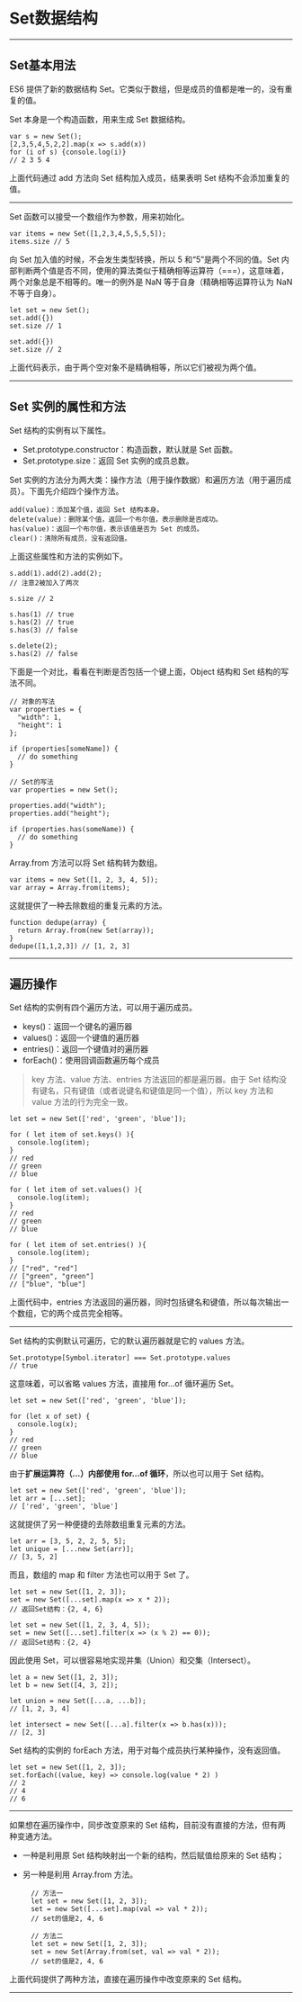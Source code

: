 # Set数据结构
- - -

## Set基本用法

ES6 提供了新的数据结构 Set。它类似于数组，但是成员的值都是唯一的，没有重复的值。

Set 本身是一个构造函数，用来生成 Set 数据结构。

    var s = new Set();
    [2,3,5,4,5,2,2].map(x => s.add(x))
    for (i of s) {console.log(i)}
    // 2 3 5 4
    
上面代码通过 add 方法向 Set 结构加入成员，结果表明 Set 结构不会添加重复的值。

- - -
Set 函数可以接受一个数组作为参数，用来初始化。

    var items = new Set([1,2,3,4,5,5,5,5]);
    items.size // 5
    
向 Set 加入值的时候，不会发生类型转换，所以 5 和“5”是两个不同的值。Set 内部判断两个值是否不同，使用的算法类似于精确相等运算符（===），这意味着，两个对象总是不相等的。唯一的例外是 NaN 等于自身（精确相等运算符认为 NaN 不等于自身）。

    let set = new Set();
    set.add({})
    set.size // 1

    set.add({})
    set.size // 2
    
上面代码表示，由于两个空对象不是精确相等，所以它们被视为两个值。

- - -
## Set 实例的属性和方法

Set 结构的实例有以下属性。

- Set.prototype.constructor：构造函数，默认就是 Set 函数。
- Set.prototype.size：返回 Set 实例的成员总数。

Set 实例的方法分为两大类：操作方法（用于操作数据）和遍历方法（用于遍历成员）。下面先介绍四个操作方法。

    add(value)：添加某个值，返回 Set 结构本身。
    delete(value)：删除某个值，返回一个布尔值，表示删除是否成功。
    has(value)：返回一个布尔值，表示该值是否为 Set 的成员。
    clear()：清除所有成员，没有返回值。
    
上面这些属性和方法的实例如下。

    s.add(1).add(2).add(2);
    // 注意2被加入了两次

    s.size // 2

    s.has(1) // true
    s.has(2) // true
    s.has(3) // false

    s.delete(2);
    s.has(2) // false
下面是一个对比，看看在判断是否包括一个键上面，Object 结构和 Set 结构的写法不同。

    // 对象的写法
    var properties = {
      "width": 1,
      "height": 1
    };

    if (properties[someName]) {
      // do something
    }

    // Set的写法
    var properties = new Set();

    properties.add("width");
    properties.add("height");

    if (properties.has(someName)) {
      // do something
    }
    
Array.from 方法可以将 Set 结构转为数组。

    var items = new Set([1, 2, 3, 4, 5]);
    var array = Array.from(items);
这就提供了一种去除数组的重复元素的方法。

    function dedupe(array) {
      return Array.from(new Set(array));
    }
    dedupe([1,1,2,3]) // [1, 2, 3]

- - -
## 遍历操作

Set 结构的实例有四个遍历方法，可以用于遍历成员。

- keys()：返回一个键名的遍历器
- values()：返回一个键值的遍历器
- entries()：返回一个键值对的遍历器
- forEach()：使用回调函数遍历每个成员

> key 方法、value 方法、entries 方法返回的都是遍历器。由于 Set 结构没有键名，只有键值（或者说键名和键值是同一个值），所以 key 方法和 value 方法的行为完全一致。

    let set = new Set(['red', 'green', 'blue']);

    for ( let item of set.keys() ){
      console.log(item);
    }
    // red
    // green
    // blue

    for ( let item of set.values() ){
      console.log(item);
    }
    // red
    // green
    // blue

    for ( let item of set.entries() ){
      console.log(item);
    }
    // ["red", "red"]
    // ["green", "green"]
    // ["blue", "blue"]

上面代码中，entries 方法返回的遍历器，同时包括键名和键值，所以每次输出一个数组，它的两个成员完全相等。

- - -

Set 结构的实例默认可遍历，它的默认遍历器就是它的 values 方法。

    Set.prototype[Symbol.iterator] === Set.prototype.values
    // true
这意味着，可以省略 values 方法，直接用 for...of 循环遍历 Set。

    let set = new Set(['red', 'green', 'blue']);

    for (let x of set) {
      console.log(x);
    }
    // red
    // green
    // blue
    
由于**扩展运算符（...）内部使用 for...of 循环**，所以也可以用于 Set 结构。

    let set = new Set(['red', 'green', 'blue']);
    let arr = [...set];
    // ['red', 'green', 'blue']
    
这就提供了另一种便捷的去除数组重复元素的方法。

    let arr = [3, 5, 2, 2, 5, 5];
    let unique = [...new Set(arr)];
    // [3, 5, 2]
而且，数组的 map 和 filter 方法也可以用于 Set 了。

    let set = new Set([1, 2, 3]);
    set = new Set([...set].map(x => x * 2));
    // 返回Set结构：{2, 4, 6}

    let set = new Set([1, 2, 3, 4, 5]);
    set = new Set([...set].filter(x => (x % 2) == 0));
    // 返回Set结构：{2, 4}
    
因此使用 Set，可以很容易地实现并集（Union）和交集（Intersect）。

    let a = new Set([1, 2, 3]);
    let b = new Set([4, 3, 2]);

    let union = new Set([...a, ...b]);
    // [1, 2, 3, 4]

    let intersect = new Set([...a].filter(x => b.has(x)));
    // [2, 3]
Set 结构的实例的 forEach 方法，用于对每个成员执行某种操作，没有返回值。

    let set = new Set([1, 2, 3]);
    set.forEach((value, key) => console.log(value * 2) )
    // 2
    // 4
    // 6

- - -
如果想在遍历操作中，同步改变原来的 Set 结构，目前没有直接的方法，但有两种变通方法。

- 一种是利用原 Set 结构映射出一个新的结构，然后赋值给原来的 Set 结构；
- 另一种是利用 Array.from 方法。

        // 方法一
        let set = new Set([1, 2, 3]);
        set = new Set([...set].map(val => val * 2));
        // set的值是2, 4, 6

        // 方法二
        let set = new Set([1, 2, 3]);
        set = new Set(Array.from(set, val => val * 2));
        // set的值是2, 4, 6
        
上面代码提供了两种方法，直接在遍历操作中改变原来的 Set 结构。

- - -
